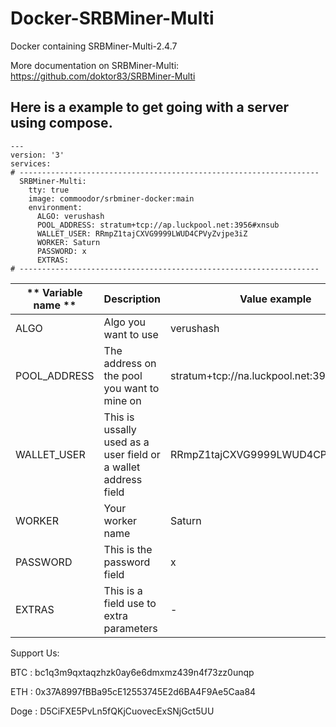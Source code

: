 # Docker-SRBMiner-Multi
Docker containing SRBMiner-Multi-2.4.7

More documentation on SRBMiner-Multi: https://github.com/doktor83/SRBMiner-Multi

## Here is a example to get going with a server using compose. ##
~~~
---
version: '3'
services:
# -------------------------------------------------------------------
  SRBMiner-Multi:
    tty: true
    image: commoodor/srbminer-docker:main
    environment:
      ALGO: verushash
      POOL_ADDRESS: stratum+tcp://ap.luckpool.net:3956#xnsub
      WALLET_USER: RRmpZ1tajCXVG9999LWUD4CPVyZvjpe3iZ
      WORKER: Saturn
      PASSWORD: x
      EXTRAS:
# -------------------------------------------------------------------
~~~

| ** Variable name ** | **Description** | **Value  example** |
|---|---|---|
| ALGO | Algo you want to use | verushash |
| POOL_ADDRESS | The address on the pool you want to mine on | stratum+tcp://na.luckpool.net:3956#xnsub |
| WALLET_USER | This is ussally used as a user field or a wallet address field | RRmpZ1tajCXVG9999LWUD4CPVyZvjpe3iZ |
| WORKER | Your worker name | Saturn |
| PASSWORD | This is the password field | x |
| EXTRAS |  This is a field use to extra parameters | - |



Support Us:

BTC : bc1q3m9qxtaqzhzk0ay6e6dmxmz439n4f73zz0unqp

ETH : 0x37A8997fBBa95cE12553745E2d6BA4F9Ae5Caa84

Doge : D5CiFXE5PvLn5fQKjCuovecExSNjGct5UU


